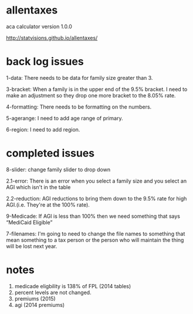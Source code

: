 allentaxes
==========

aca calculator version 1.0.0

http://statvisions.github.io/allentaxes/

back log issues
==========


1-data: There needs to be data for family size greater than 3.

3-bracket: When a family is in the upper end of the 9.5% bracket. I need to make an adjustment so they drop one more bracket to the 8.05% rate.

4-formatting: There needs to be formatting on the numbers.

5-agerange: I need to add age range of primary.

6-region: I need to add region.


completed issues
==========
8-slider: change family slider to drop down

2.1-error: There is an error when you select a family size and you select an AGI which isn't in the table 

2.2-reduction: AGI reductions to bring them down to the 9.5% rate for high AGI.(i.e. They're at the 100% rate). 

9-Medicade: If AGI is less than 100% then we need something that says “MediCaid Eligible”

7-filenames: I'm going to need to change the file names to something that mean something to a tax person or the person who will maintain the thing will be lost next year.


notes
==========
1. medicade eligbility is 138% of FPL (2014 tables)
2. percent levels are not changed.
3. premiums (2015)
4. agi (2014 premiums)
